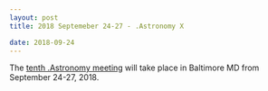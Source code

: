 ```yaml
---
layout: post
title: 2018 Septemeber 24-27 - .Astronomy X

date: 2018-09-24
---
```


The [tenth .Astronomy meeting](https://www.dotastronomy.com/astronomy-x/) will take
place in Baltimore MD from September 24-27, 2018.

